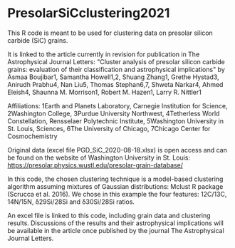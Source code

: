 # PresolarSiCclustering2021

This R code is meant to be used for clustering data on presolar silicon carbide (SiC) grains.

It is linked to the article currently in revision for publication in The Astrophysical Journal Letters:
"Cluster analysis of presolar silicon carbide grains: evaluation of their classification and astrophysical implications"
by Asmaa Boujibar1, Samantha Howell1,2, Shuang Zhang1, Grethe Hystad3, Anirudh Prabhu4, Nan Liu5, Thomas Stephan6,7, Shweta Narkar4, Ahmed Eleish4, Shaunna M. Morrison1, Robert M. Hazen1, Larry R. Nittler1

Affiliations: 1Earth and Planets Laboratory, Carnegie Institution for Science, 2Washington College, 
3Purdue University Northwest, 4Tetherless World Constellation, Rensselaer Polytechnic Institute, 
5Washington University in St. Louis, Sciences, 6The University of Chicago, 7Chicago Center for Cosmochemistry


Original data (excel file PGD_SiC_2020-08-18.xlsx) is open access and can be found on the website of Washington University in St. Louis:
https://presolar.physics.wustl.edu/presolar-grain-database/

In this code, the chosen clustering technique is a model-based clustering algorithm assuming mixtures of Gaussian distributions: Mclust R package (Scrucca et al. 2016).
We chose in this example the four features: 12C/13C, 14N/15N, δ29Si/28Si and δ30Si/28Si ratios. 

An excel file is linked to this code, including grain data and clustering results.
Discussions of the results and their astrophysical implications will be available in the article once published by the journal The Astrophysical Journal Letters.
